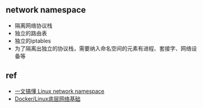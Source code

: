 
## network namespace
+ 隔离网络协议栈
+ 独立的路由表
+ 独立的iptables
+ 为了隔离出独立的协议栈，需要纳入命名空间的元素有进程、套接字、网络设备等

## ref

+ [一文搞懂 Linux network namespace ](https://www.cnblogs.com/bakari/p/10443484.html)
+ [Docker/Linux底层网络基础](https://zhuanlan.zhihu.com/p/557742572)